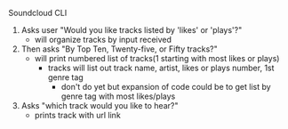 Soundcloud CLI

1. Asks user "Would you like tracks listed by 'likes' or 'plays'?"
    - will organize tracks by input received
2. Then asks "By Top Ten, Twenty-five, or Fifty tracks?"
    - will print numbered list of tracks(1 starting with most likes or plays)
        - tracks will list out track name, artist, likes or plays number, 1st genre tag
            - don't do yet but expansion of code could be to get list by genre tag with most likes/plays
3. Asks "which track would you like to hear?"
    - prints track with url link
